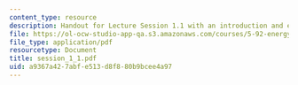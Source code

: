 ```yaml
---
content_type: resource
description: Handout for Lecture Session 1.1 with an introduction and energy basics.
file: https://ol-ocw-studio-app-qa.s3.amazonaws.com/courses/5-92-energy-environment-and-society-spring-2007/a9367a427abfe513d8f880b9bcee4a97_session_1_1.pdf
file_type: application/pdf
resourcetype: Document
title: session_1_1.pdf
uid: a9367a42-7abf-e513-d8f8-80b9bcee4a97
---
```

